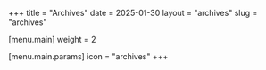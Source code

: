 +++
title = "Archives"
date = 2025-01-30
layout = "archives"
slug = "archives"

[menu.main]
weight = 2

[menu.main.params]
icon = "archives"
+++